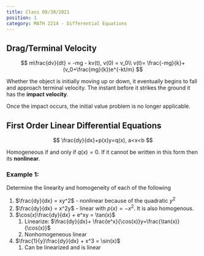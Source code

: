 ```yaml
---
title: Class 08/30/2021
position: 1
category: MATH 2214 - Differential Equations
---
```


## Drag/Terminal Velocity

$$
m\frac{dv}{dt} = -mg - kv(t), v(0) = v_0\\
v(t)= \frac{-mg}{k}+(v_0+\frac{mg}{k})e^{-kt/m}
$$

Whether the object is initially moving up or down, it eventually begins to fall and approach terminal velocity. The instant before it strikes the ground it has the **impact velocity**.

Once the impact occurs, the initial value problem is no longer applicable.



## First Order Linear Differential Equations

$$
\frac{dy}{dx}+p(x)y=q(x), a<x<b
$$

Homogeneous if and only if $q(x)= 0$. If it cannot be written in this form then its **nonlinear**.

### Example 1:

Determine the linearity and homogeneity of each of the following

1. $\frac{dy}{dx} = xy^2$ - nonlinear because of the quadratic $y^2$
2. $\frac{dy}{dx} = x^2y$ - linear with $p(x) = -x^2$. It is also homogenous.
3. $\cos(x)\frac{dy}{dx} + e^xy = \tan(x)$
   1. Linearize: $\frac{dy}{dx}+ \frac{e^x}{\cos(x)}y=\frac{\tan(x)}{\cos(x)}$
   2. Nonhomogeneous linear 
4. $\frac{1}{y}\frac{dy}{dx} + x^3 = \sin(x)$  
   1. Can be linearized and is linear

